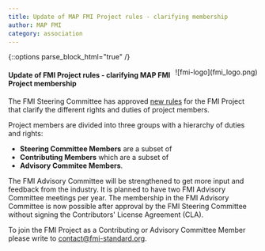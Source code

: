 ```yaml
---
title: Update of MAP FMI Project rules - clarifying membership
author: MAP FMI
category: association
---
```


{::options parse_block_html="true" /}

<div style="float: right">
![fmi-logo](fmi_logo.png)
</div>

#### Update of FMI Project rules - clarifying MAP FMI Project membership

The FMI Steering Committee has approved [new rules](/about/#project-rules) for the FMI Project that clarify the different rights and duties of project members. 

Project members are divided into three groups with a hierarchy of duties and rights:  

- **Steering Committee Members** are a subset of 
- **Contributing Members** which are a subset of 
- **Advisory Commitee Members**.

The FMI Advisory Committee will be strengthened to get more input and feedback from the industry. It is planned to have two FMI Advisory Committee meetings per year.
The membership in the FMI Advisory Committee is now possible after approval by the FMI Steering Committee without signing the Contributors' License Agreement (CLA).

To join the FMI Project as a Contributing or Advisory Committee Member please write to contact@fmi-standard.org.
